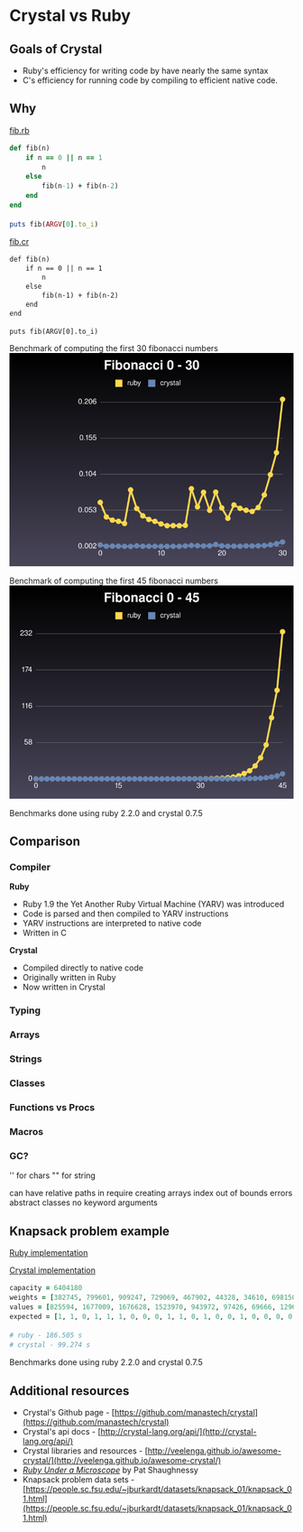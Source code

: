 # Crystal vs Ruby

## Goals of Crystal

* Ruby's efficiency for writing code by have nearly the same syntax
* C's efficiency for running code by compiling to efficient native code.

## Why

[fib.rb](fib/fib.rb)
```ruby 
def fib(n)
	if n == 0 || n == 1
		n
	else 
		fib(n-1) + fib(n-2)
	end
end

puts fib(ARGV[0].to_i)
```

[fib.cr](fib/fib.cr)
```crystal 
def fib(n)
	if n == 0 || n == 1
		n
	else 
		fib(n-1) + fib(n-2)
	end
end

puts fib(ARGV[0].to_i)
```

Benchmark of computing the first 30 fibonacci numbers
![alt text](images/fibonacci-30.png)

Benchmark of computing the first 45 fibonacci numbers
![alt text](images/fibonacci-45.png)

Benchmarks done using ruby 2.2.0 and crystal 0.7.5

## Comparison

### Compiler

**Ruby**
* Ruby 1.9 the Yet Another Ruby Virtual Machine (YARV) was introduced
* Code is parsed and then compiled to YARV instructions
* YARV instructions are interpreted to native code
* Written in C

**Crystal**
* Compiled directly to native code
* Originally written in Ruby
* Now written in Crystal

### Typing

### Arrays

### Strings

### Classes

### Functions vs Procs

### Macros

### GC? 

'' for chars
"" for string

can have relative paths in require
creating arrays
index out of bounds errors
abstract classes
no keyword arguments

## Knapsack problem example

[Ruby implementation](knapsack/ruby) 

[Crystal implementation](knapsack/crystal) 

``` ruby
capacity = 6404180
weights = [382745, 799601, 909247, 729069, 467902, 44328, 34610, 698150, 823460, 903959, 853665, 551830, 610856, 670702, 488960, 951111, 323046, 446298, 931161, 31385, 496951, 264724, 224916, 169684]
values = [825594, 1677009, 1676628, 1523970, 943972, 97426, 69666, 1296457, 1679693, 1902996, 1844992, 1049289, 1252836, 1319836, 953277, 2067538, 675367, 853655, 1826027, 65731, 901489, 577243, 466257, 369261]
expected = [1, 1, 0, 1, 1, 1, 0, 0, 0, 1, 1, 0, 1, 0, 0, 1, 0, 0, 0, 0, 0, 1, 1, 1]

# ruby - 186.505 s
# crystal - 99.274 s
```

Benchmarks done using ruby 2.2.0 and crystal 0.7.5

## Additional resources

* Crystal's Github page - [https://github.com/manastech/crystal](https://github.com/manastech/crystal)
* Crystal's api docs - [http://crystal-lang.org/api/](http://crystal-lang.org/api/)
* Crystal libraries and resources - [http://veelenga.github.io/awesome-crystal/](http://veelenga.github.io/awesome-crystal/)
* [*Ruby Under a Microscope*](http://www.amazon.com/Ruby-Under-Microscope-Illustrated-Internals/dp/1593275277)
by Pat Shaughnessy 
* Knapsack problem data sets - [https://people.sc.fsu.edu/~jburkardt/datasets/knapsack_01/knapsack_01.html](https://people.sc.fsu.edu/~jburkardt/datasets/knapsack_01/knapsack_01.html)
